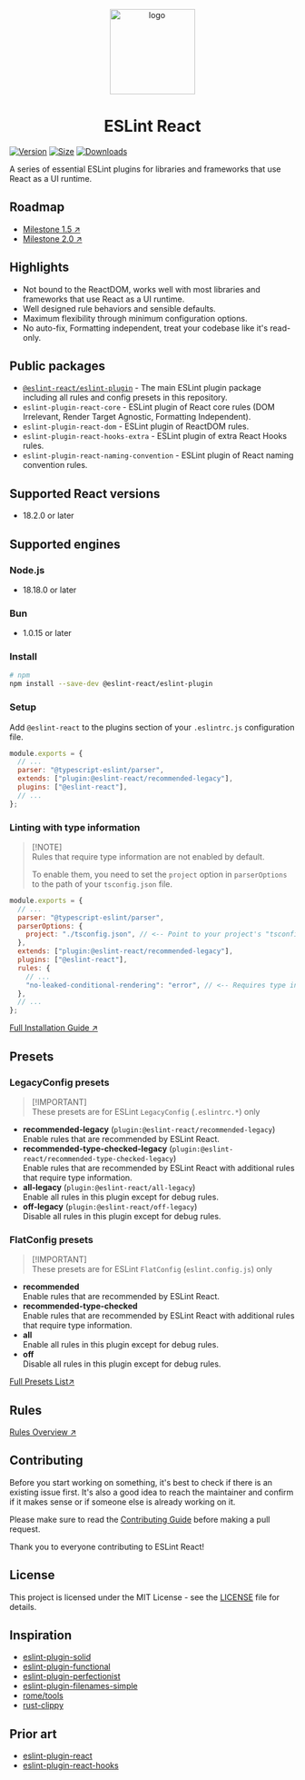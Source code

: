 <p align="center"><img src="https://eslint-react.xyz/logo.svg" alt="logo" width="150" /></p>

<h1 align="center" alt="title">ESLint React</h1>

[![Version](https://img.shields.io/npm/v/@eslint-react/eslint-plugin?style=flat&colorA=000000&colorB=000000)](https://npmjs.com/package/@eslint-react/eslint-plugin)
[![Size](https://img.shields.io/bundlephobia/minzip/@eslint-react/eslint-plugin?label=gzip&style=flat&colorA=000000&colorB=000000)](https://bundlephobia.com/package/@eslint-react/eslint-plugin)
[![Downloads](https://img.shields.io/npm/dt/@eslint-react/eslint-plugin.svg?style=flat&colorA=000000&colorB=000000)](https://npmjs.com/package/@eslint-react/eslint-plugin)

A series of essential ESLint plugins for libraries and frameworks that use React as a UI runtime.

## Roadmap

- [Milestone 1.5 ↗](https://eslint-react.xyz/roadmap#milestone-15)
- [Milestone 2.0 ↗](https://eslint-react.xyz/roadmap#milestone-20)

## Highlights

- Not bound to the ReactDOM, works well with most libraries and frameworks that use React as a UI runtime.
- Well designed rule behaviors and sensible defaults.
- Maximum flexibility through minimum configuration options.
- No auto-fix, Formatting independent, treat your codebase like it's read-only.

## Public packages

- [`@eslint-react/eslint-plugin`](https://npm.im/@eslint-react/eslint-plugin) - The main ESLint plugin package including all rules and config presets in this repository.
- `eslint-plugin-react-core` - ESLint plugin of React core rules (DOM Irrelevant, Render Target Agnostic, Formatting Independent).
- `eslint-plugin-react-dom` - ESLint plugin of ReactDOM rules.
- `eslint-plugin-react-hooks-extra` - ESLint plugin of extra React Hooks rules.
- `eslint-plugin-react-naming-convention` - ESLint plugin of React naming convention rules.

## Supported React versions

- 18.2.0 or later

## Supported engines

### Node.js

- 18.18.0 or later

### Bun

- 1.0.15 or later

### Install

```sh
# npm
npm install --save-dev @eslint-react/eslint-plugin
```

### Setup

Add `@eslint-react` to the plugins section of your `.eslintrc.js` configuration file.

```js
module.exports = {
  // ...
  parser: "@typescript-eslint/parser",
  extends: ["plugin:@eslint-react/recommended-legacy"],
  plugins: ["@eslint-react"],
  // ...
};
```

### Linting with type information

> [!NOTE]\
> Rules that require type information are not enabled by default.
>
> To enable them, you need to set the `project` option in `parserOptions` to the path of your `tsconfig.json` file.

```js
module.exports = {
  // ...
  parser: "@typescript-eslint/parser",
  parserOptions: {
    project: "./tsconfig.json", // <-- Point to your project's "tsconfig.json" or create a new one.
  },
  extends: ["plugin:@eslint-react/recommended-legacy"],
  plugins: ["@eslint-react"],
  rules: {
    // ...
    "no-leaked-conditional-rendering": "error", // <-- Requires type information
  },
  // ...
};
```

[Full Installation Guide ↗](https://eslint-react.xyz/docs/installation)

## Presets

### LegacyConfig presets

> [!IMPORTANT]\
> These presets are for ESLint `LegacyConfig` (`.eslintrc.*`) only

- **recommended-legacy** (`plugin:@eslint-react/recommended-legacy`)\
  Enable rules that are recommended by ESLint React.
- **recommended-type-checked-legacy** (`plugin:@eslint-react/recommended-type-checked-legacy`)\
  Enable rules that are recommended by ESLint React with additional rules that require type information.
- **all-legacy** (`plugin:@eslint-react/all-legacy`)\
  Enable all rules in this plugin except for debug rules.
- **off-legacy** (`plugin:@eslint-react/off-legacy`)\
  Disable all rules in this plugin except for debug rules.

### FlatConfig presets

> [!IMPORTANT]\
> These presets are for ESLint `FlatConfig` (`eslint.config.js`) only

- **recommended**\
  Enable rules that are recommended by ESLint React.
- **recommended-type-checked**\
  Enable rules that are recommended by ESLint React with additional rules that require type information.
- **all**\
  Enable all rules in this plugin except for debug rules.
- **off**\
  Disable all rules in this plugin except for debug rules.

[Full Presets List↗](https://eslint-react.xyz/presets/overview)

## Rules

[Rules Overview ↗](https://eslint-react.xyz/rules/overview)

## Contributing

Before you start working on something, it's best to check if there is an existing issue first. It's also a good idea to reach the maintainer and confirm if it makes sense or if someone else is already working on it.

Please make sure to read the [Contributing Guide](./.github/CONTRIBUTING.md) before making a pull request.

Thank you to everyone contributing to ESLint React!

## License

This project is licensed under the MIT License - see the [LICENSE](LICENSE) file for details.

## Inspiration

- [eslint-plugin-solid](https://github.com/solidjs-community/eslint-plugin-solid)
- [eslint-plugin-functional](https://github.com/eslint-functional/eslint-plugin-functional)
- [eslint-plugin-perfectionist](https://github.com/azat-io/eslint-plugin-perfectionist)
- [eslint-plugin-filenames-simple](https://github.com/epaew/eslint-plugin-filenames-simple)
- [rome/tools](https://github.com/rome/tools)
- [rust-clippy](https://github.com/rust-lang/rust-clippy)

## Prior art

- [eslint-plugin-react](https://github.com/jsx-eslint/eslint-plugin-react)
- [eslint-plugin-react-hooks](https://github.com/facebook/react/tree/main/packages/eslint-plugin-react-hooks)
